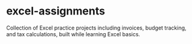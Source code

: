 # excel-assignments
Collection of Excel practice projects including invoices, budget tracking, and tax calculations, built while learning Excel basics.
